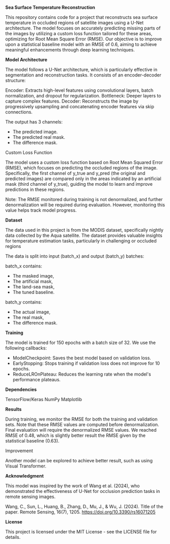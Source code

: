 **Sea Surface Temperature Reconstruction**

This repository contains code for a project that reconstructs sea surface temperature in occluded regions of satellite images using a U-Net architecture. The model focuses on accurately predicting missing parts of the images by utilizing a custom loss function tailored for these areas, optimizing for Root Mean Square Error (RMSE). Our objective is to improve upon a statistical baseline model with an RMSE of 0.6, aiming to achieve meaningful enhancements through deep learning techniques.

**Model Architecture**

The model follows a U-Net architecture, which is particularly effective in segmentation and reconstruction tasks. It consists of an encoder-decoder structure:

Encoder: Extracts high-level features using convolutional layers, batch normalization, and dropout for regularization.
Bottleneck: Deeper layers to capture complex features.
Decoder: Reconstructs the image by progressively upsampling and concatenating encoder features via skip connections.

The output has 3 channels:

- The predicted image.
- The predicted real mask.
- The difference mask.

Custom Loss Function

The model uses a custom loss function based on Root Mean Squared Error (RMSE), which focuses on predicting the occluded regions of the image. Specifically, the first channel of y_true and y_pred (the original and predicted images) are compared only in the areas indicated by an artificial mask (third channel of y_true), guiding the model to learn and improve predictions in these regions.

Note: The RMSE monitored during training is not denormalized, and further denormalization will be required during evaluation. However, monitoring this value helps track model progress.

**Dataset**

The data used in this project is from the MODIS dataset, specifically nightly data collected by the Aqua satellite. The dataset provides valuable insights for temperature estimation tasks, particularly in challenging or occluded regions

The data is split into input (batch_x) and output (batch_y) batches:

batch_x contains:
- The masked image,
- The artificial mask,
- The land-sea mask,
- The tuned baseline.

batch_y contains:
- The actual image,
- The real mask,
- The difference mask.

**Training**

The model is trained for 150 epochs with a batch size of 32. We use the following callbacks:

- ModelCheckpoint: Saves the best model based on validation loss.
- EarlyStopping: Stops training if validation loss does not improve for 10 epochs.
- ReduceLROnPlateau: Reduces the learning rate when the model's performance plateaus.

**Dependencies**

TensorFlow/Keras
NumPy
Matplotlib

**Results**

During training, we monitor the RMSE for both the training and validation sets. Note that these RMSE values are computed before denormalization. Final evaluation will require the denormalized RMSE values. We reached RMSE of 0.48, which is slightly better result the RMSE given by the statistical baseline (0.63).

Improvement

Another model can be explored to achieve better result, such as using Visual Transformer.

**Acknowledgment**

This model was inspired by the work of Wang et al. (2024), who demonstrated the effectiveness of U-Net for occlusion prediction tasks in remote sensing images.

Wang, C., Sun, L., Huang, B., Zhang, D., Mu, J., & Wu, J. (2024). Title of the paper. Remote Sensing, 16(7), 1205. https://doi.org/10.3390/rs16071205

**License**

This project is licensed under the MIT License - see the LICENSE file for details.
